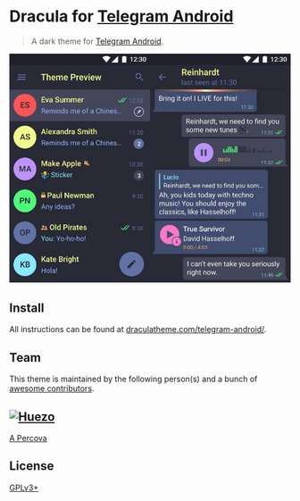 # Dracula for [Telegram Android](https://draculatheme.com/telegram-android/)

> A dark theme for [Telegram Android](https://draculatheme.com/telegram-android/).

![Screenshot](https://raw.githubusercontent.com/huezo/dracula-theme/master/TD.jpg)

## Install

All instructions can be found at [draculatheme.com/telegram-android/](https://draculatheme.com/telegram-android/).

## Team

This theme is maintained by the following person(s) and a bunch of [awesome contributors](https://github.com/dracula/template/graphs/contributors).



[![Huezo](https://avatars0.githubusercontent.com/u/15940634?s=70)](https://github.com/huezo)  
--- 
[A Percova](https://github.com/apercova)  


## License

[GPLv3+](./LICENSE)